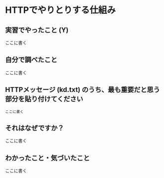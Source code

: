 # HTTPでやりとりする仕組み

<!-- Markdown記法のヒント

コード記法（1行の中に埋めたい場合）

`code`

コードブロック記法（複数行）

```
print('a')
print('b')
```

-->

## 実習でやったこと (Y)

ここに書く

## 自分で調べたこと

ここに書く

## HTTPメッセージ (kd.txt) のうち、最も重要だと思う部分を貼り付けてください

```
ここに書く
```

## それはなぜですか？

ここに書く

## わかったこと・気づいたこと

ここに書く
